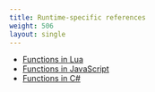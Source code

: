 ```yaml
---
title: Runtime-specific references
weight: 506
layout: single
---
```


- [Functions in Lua](/docs/developers/scripting-reference/runtimes/lua)
- [Functions in JavaScript](/docs/developers/scripting-reference/runtimes/javascript)
- [Functions in C#](/docs/developers/scripting-reference/runtimes/csharp)
